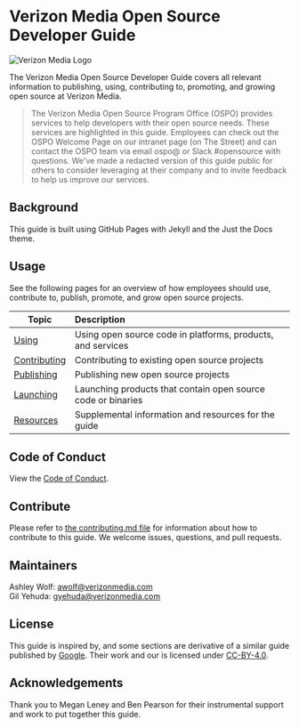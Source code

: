 # Verizon Media Open Source Developer Guide

![Verizon Media Logo](https://github.com/VerizonMedia/oss-guide/blob/master/assets/VZM-OSG-Web.jpg?raw=true)

The Verizon Media Open Source Developer Guide covers all relevant information to publishing, using, contributing to, promoting, and growing open source at Verizon Media. 

> The Verizon Media Open Source Program Office (OSPO) provides services to help developers with their open source needs. These services are highlighted in this guide. Employees can check out the OSPO Welcome Page on our intranet page (on The Street) and can contact the OSPO team via email ospo@ or Slack #opensource with questions. We've made a redacted version of this guide public for others to consider leveraging at their company and to invite feedback to help us improve our services.

## Background

This guide is built using GitHub Pages with Jekyll and the Just the Docs theme. 

## Usage

See the following pages for an overview of how employees should use, contribute to, publish, promote, and grow open source projects.


| Topic     | Description          | 
| ------------- |:-------------| 
| [Using](/oss-guide/docs/using/using.html) | Using open source code in platforms, products, and services | 
| [Contributing](/oss-guide/docs/contributing/contributing.html) | Contributing to existing open source projects  |
| [Publishing](/oss-guide/docs/publishing/publish.html) |  Publishing new open source projects | 
| [Launching](/oss-guide/docs/launching/mobile.html) | Launching products that contain open source code or binaries | 
| [Resources](../../tree/master/docs/resources) | Supplemental information and resources for the guide | 

## Code of Conduct

View the [Code of Conduct](Code-of-Conduct.md). 

## Contribute

Please refer to [the contributing.md file](Contributing.md) for information about how to contribute to this guide. We welcome issues, questions, and pull requests.

## Maintainers
Ashley Wolf: awolf@verizonmedia.com <br>
Gil Yehuda: gyehuda@verizonmedia.com <br>

## License

This guide is inspired by, and some sections are derivative of a similar guide published by [Google](https://opensource.google.com/docs/using/license/). Their work and our is licensed under [CC-BY-4.0](https://creativecommons.org/licenses/by/4.0/).


## Acknowledgements

Thank you to Megan Leney and Ben Pearson for their instrumental support and work to put together this guide. 

